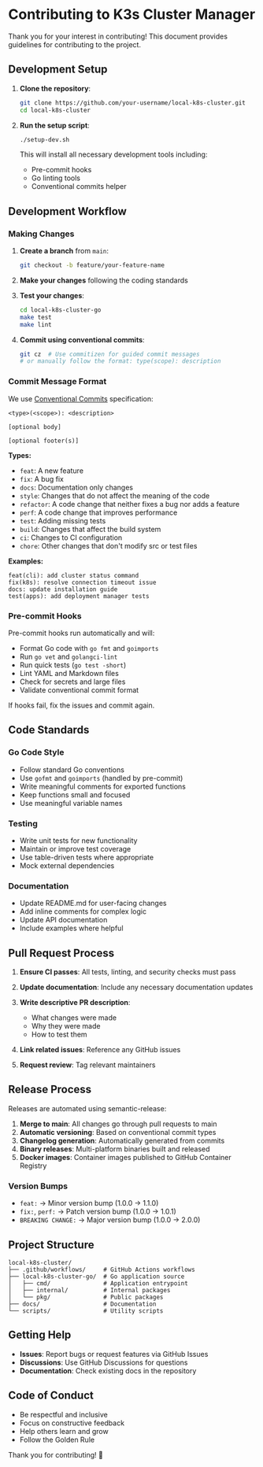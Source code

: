 # Contributing to K3s Cluster Manager

Thank you for your interest in contributing! This document provides guidelines for contributing to the project.

## Development Setup

1. **Clone the repository**:
   ```bash
   git clone https://github.com/your-username/local-k8s-cluster.git
   cd local-k8s-cluster
   ```

2. **Run the setup script**:
   ```bash
   ./setup-dev.sh
   ```
   
   This will install all necessary development tools including:
   - Pre-commit hooks
   - Go linting tools
   - Conventional commits helper

## Development Workflow

### Making Changes

1. **Create a branch** from `main`:
   ```bash
   git checkout -b feature/your-feature-name
   ```

2. **Make your changes** following the coding standards

3. **Test your changes**:
   ```bash
   cd local-k8s-cluster-go
   make test
   make lint
   ```

4. **Commit using conventional commits**:
   ```bash
   git cz  # Use commitizen for guided commit messages
   # or manually follow the format: type(scope): description
   ```

### Commit Message Format

We use [Conventional Commits](https://www.conventionalcommits.org/) specification:

```
<type>(<scope>): <description>

[optional body]

[optional footer(s)]
```

**Types:**
- `feat`: A new feature
- `fix`: A bug fix
- `docs`: Documentation only changes
- `style`: Changes that do not affect the meaning of the code
- `refactor`: A code change that neither fixes a bug nor adds a feature
- `perf`: A code change that improves performance
- `test`: Adding missing tests
- `build`: Changes that affect the build system
- `ci`: Changes to CI configuration
- `chore`: Other changes that don't modify src or test files

**Examples:**
```
feat(cli): add cluster status command
fix(k8s): resolve connection timeout issue
docs: update installation guide
test(apps): add deployment manager tests
```

### Pre-commit Hooks

Pre-commit hooks run automatically and will:
- Format Go code with `go fmt` and `goimports`
- Run `go vet` and `golangci-lint`
- Run quick tests (`go test -short`)
- Lint YAML and Markdown files
- Check for secrets and large files
- Validate conventional commit format

If hooks fail, fix the issues and commit again.

## Code Standards

### Go Code Style

- Follow standard Go conventions
- Use `gofmt` and `goimports` (handled by pre-commit)
- Write meaningful comments for exported functions
- Keep functions small and focused
- Use meaningful variable names

### Testing

- Write unit tests for new functionality
- Maintain or improve test coverage
- Use table-driven tests where appropriate
- Mock external dependencies

### Documentation

- Update README.md for user-facing changes
- Add inline comments for complex logic
- Update API documentation
- Include examples where helpful

## Pull Request Process

1. **Ensure CI passes**: All tests, linting, and security checks must pass

2. **Update documentation**: Include any necessary documentation updates

3. **Write descriptive PR description**:
   - What changes were made
   - Why they were made
   - How to test them

4. **Link related issues**: Reference any GitHub issues

5. **Request review**: Tag relevant maintainers

## Release Process

Releases are automated using semantic-release:

1. **Merge to main**: All changes go through pull requests to main
2. **Automatic versioning**: Based on conventional commit types
3. **Changelog generation**: Automatically generated from commits
4. **Binary releases**: Multi-platform binaries built and released
5. **Docker images**: Container images published to GitHub Container Registry

### Version Bumps

- `feat:` → Minor version bump (1.0.0 → 1.1.0)
- `fix:`, `perf:` → Patch version bump (1.0.0 → 1.0.1)
- `BREAKING CHANGE:` → Major version bump (1.0.0 → 2.0.0)

## Project Structure

```
local-k8s-cluster/
├── .github/workflows/     # GitHub Actions workflows
├── local-k8s-cluster-go/  # Go application source
│   ├── cmd/               # Application entrypoint
│   ├── internal/          # Internal packages
│   └── pkg/               # Public packages
├── docs/                  # Documentation
└── scripts/               # Utility scripts
```

## Getting Help

- **Issues**: Report bugs or request features via GitHub Issues
- **Discussions**: Use GitHub Discussions for questions
- **Documentation**: Check existing docs in the repository

## Code of Conduct

- Be respectful and inclusive
- Focus on constructive feedback
- Help others learn and grow
- Follow the Golden Rule

Thank you for contributing! 🚀